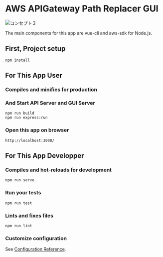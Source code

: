# AWS APIGateway Path Replacer GUI

![コンセプト２](https://user-images.githubusercontent.com/54195833/64545495-cd3c1280-d363-11e9-989f-b44de9878f85.jpg)

The main components for this app are vue-cli and aws-sdk for Node.js.

## First, Project setup
```
npm install
```

## For This App User
### Compiles and minifies for production
### And Start API Server and GUI Server
```
npm run build
npm run express:run
```

### Open this app on browser
```
http://localhost:3000/
```

## For This App Developper
### Compiles and hot-reloads for development
```
npm run serve
```

### Run your tests
```
npm run test
```

### Lints and fixes files
```
npm run lint
```

### Customize configuration
See [Configuration Reference](https://cli.vuejs.org/config/).
